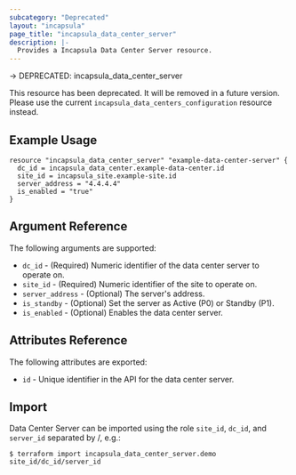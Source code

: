 ```yaml
---
subcategory: "Deprecated"
layout: "incapsula"
page_title: "incapsula_data_center_server"
description: |-
  Provides a Incapsula Data Center Server resource.
---
```


-> DEPRECATED: incapsula_data_center_server

This resource has been deprecated. It will be removed in a future version. 
Please use the current `incapsula_data_centers_configuration` resource instead.

## Example Usage

```hcl
resource "incapsula_data_center_server" "example-data-center-server" {
  dc_id = incapsula_data_center.example-data-center.id
  site_id = incapsula_site.example-site.id
  server_address = "4.4.4.4"
  is_enabled = "true"
}
```

## Argument Reference

The following arguments are supported:

* `dc_id` - (Required) Numeric identifier of the data center server to operate on.
* `site_id` - (Required) Numeric identifier of the site to operate on.
* `server_address` - (Optional) The server's address.
* `is_standby` - (Optional) Set the server as Active (P0) or Standby (P1).
* `is_enabled` - (Optional) Enables the data center server.

## Attributes Reference

The following attributes are exported:

* `id` - Unique identifier in the API for the data center server.

## Import

Data Center Server can be imported using the role `site_id`, `dc_id`, and `server_id` separated by /, e.g.:

```
$ terraform import incapsula_data_center_server.demo site_id/dc_id/server_id
```